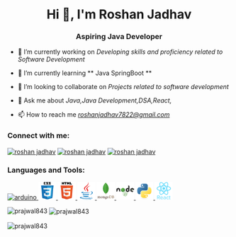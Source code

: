 <h1 align="center">Hi 👋, I'm Roshan Jadhav</h1>
<h3 align="center">Aspiring Java Developer</h3>

- 🔭 I’m currently working on *Developing skills and proficiency related to Software Development*

- 🌱 I’m currently learning ** Java SpringBoot **

- 👯 I’m looking to collaborate on *Projects related to software development*

- 💬 Ask me about *Java,Java Development,DSA,React,*

- 📫 How to reach me *roshanjadhav7822@gmail.com*

<h3 align="left">Connect with me:</h3>
<p align="left">
<a href="https://www.linkedin.com/in/roshanj45/" target="blank"><img align="center" src="[https://raw.githubusercontent.com/rahuldkjain/github-profile-readme-generator/master/src/images/icons/Social/linked-in-alt.svg](https://img.shields.io/badge/Instagram-%23E4405F.svg?logo=Instagram&logoColor=white)" alt="roshan jadhav" height="30" width="40" /></a>
<a href="https://www.instagram.com/roshan.jadhav1262/?hl=en" target="blank"><img align="center" src="https://raw.githubusercontent.com/rahuldkjain/github-profile-readme-generator/master/src/images/icons/Social/instagram.svg" alt="roshan jadhav" height="30" width="40" /></a>
<a href="https://leetcode.com/u/RoshanJ45/" target="blank"><img align="center" src="https://raw.githubusercontent.com/rahuldkjain/github-profile-readme-generator/master/src/images/icons/Social/leet-code.svg" alt="roshan jadhav" height="30" width="40" /></a>
<!-- <a href="https://auth.geeksforgeeks.org/user/prajwalrahate03" target="blank"><img align="center" src="https://raw.githubusercontent.com/rahuldkjain/github-profile-readme-generator/master/src/images/icons/Social/geeks-for-geeks.svg" alt="prajwalrahate03" height="30" width="40" /></a> -->
</p>

<h3 align="left">Languages and Tools:</h3>
<p align="left"> <a href="https://www.arduino.cc/" target="_blank" rel="noreferrer"> <img src="https://cdn.worldvectorlogo.com/logos/arduino-1.svg" alt="arduino" width="40" height="40"/> </a> <a href="https://www.w3schools.com/css/" target="_blank" rel="noreferrer"> <img src="https://raw.githubusercontent.com/devicons/devicon/master/icons/css3/css3-original-wordmark.svg" alt="css3" width="40" height="40"/> </a> <a href="https://www.w3.org/html/" target="_blank" rel="noreferrer"> <img src="https://raw.githubusercontent.com/devicons/devicon/master/icons/html5/html5-original-wordmark.svg" alt="html5" width="40" height="40"/> </a> <a href="https://www.java.com" target="_blank" rel="noreferrer"> <img src="https://raw.githubusercontent.com/devicons/devicon/master/icons/java/java-original.svg" alt="java" width="40" height="40"/> </a> <a href="https://www.mongodb.com/" target="_blank" rel="noreferrer"> <img src="https://raw.githubusercontent.com/devicons/devicon/master/icons/mongodb/mongodb-original-wordmark.svg" alt="mongodb" width="40" height="40"/> </a> <a href="https://nodejs.org" target="_blank" rel="noreferrer"> <img src="https://raw.githubusercontent.com/devicons/devicon/master/icons/nodejs/nodejs-original-wordmark.svg" alt="nodejs" width="40" height="40"/> </a> <a href="https://www.python.org" target="_blank" rel="noreferrer"> <img src="https://raw.githubusercontent.com/devicons/devicon/master/icons/python/python-original.svg" alt="python" width="40" height="40"/> </a> <a href="https://reactjs.org/" target="_blank" rel="noreferrer"> <img src="https://raw.githubusercontent.com/devicons/devicon/master/icons/react/react-original-wordmark.svg" alt="react" width="40" height="40"/> </a> </p>

<p><img align="left" src="https://github-readme-stats.vercel.app/api/top-langs?username=prajwal843&show_icons=true&locale=en&layout=compact" alt="prajwal843" /></p>

<p>&nbsp;<img align="center" src="https://github-readme-stats.vercel.app/api?username=prajwal843&show_icons=true&locale=en" alt="prajwal843" /></p>

<p><img align="center" src="https://github-readme-streak-stats.herokuapp.com/?user=prajwal843&" alt="prajwal843" /></p>
